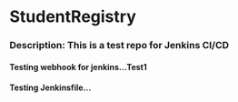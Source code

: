 # StudentRegistry

### Description: This is a test repo for Jenkins CI/CD

#### Testing webhook for jenkins...Test1
#### Testing Jenkinsfile...
